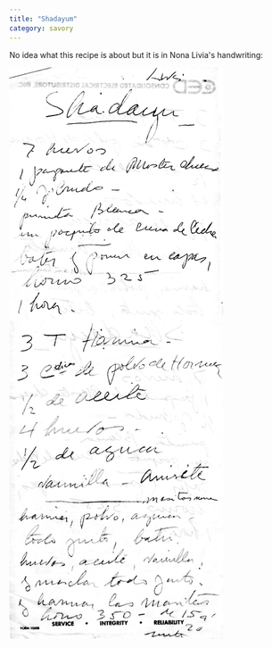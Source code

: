 ```yaml
---
title: "Shadayum"
category: savory
---
```


No idea what this recipe is about but it is in Nona Livia's handwriting:

![](/images/recipe-shadayum.jpg)

